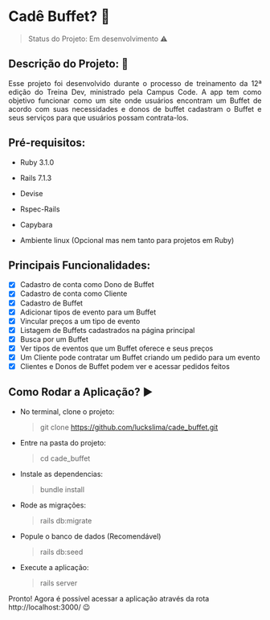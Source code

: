 # Cadê Buffet? :birthday:

> Status do Projeto: Em desenvolvimento :warning:

## Descrição do Projeto: :memo:

 <p align="justify"> Esse projeto foi desenvolvido durante o processo de treinamento da 12ª edição do Treina Dev, ministrado pela Campus Code. A app tem como objetivo funcionar como um site onde usuários encontram um Buffet de acordo com suas necessidades e donos de buffet cadastram o Buffet e seus serviços para que usuários possam contrata-los. </p>

## Pré-requisitos:

* Ruby 3.1.0

* Rails 7.1.3

* Devise 

* Rspec-Rails

* Capybara

* Ambiente linux (Opcional mas nem tanto para projetos em Ruby)

## Principais Funcionalidades: 

- [X] Cadastro de conta como Dono de Buffet
- [X] Cadastro de conta como Cliente 
- [X] Cadastro de Buffet
- [X] Adicionar tipos de evento para um Buffet
- [X] Vincular preços a um tipo de evento 
- [X] Listagem de Buffets cadastrados na página principal 
- [X] Busca por um Buffet 
- [X] Ver tipos de eventos que um Buffet oferece e seus preços 
- [X] Um Cliente pode contratar um Buffet criando um pedido para um evento
- [X] Clientes e Donos de Buffet podem ver e acessar pedidos feitos

## Como Rodar a Aplicação? :arrow_forward:

- No terminal, clone o projeto:

  > git clone https://github.com/luckslima/cade_buffet.git

- Entre na pasta do projeto:

  > cd cade_buffet

- Instale as dependencias:

  > bundle install 

- Rode as migrações:

  > rails db:migrate 

- Popule o banco de dados (Recomendável)

  > rails db:seed

- Execute a aplicação: 

  > rails server

Pronto! Agora é possível acessar a aplicação através da rota http://localhost:3000/ :wink: